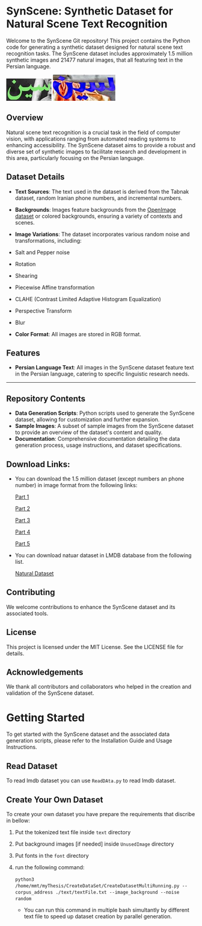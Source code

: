 # SynScene: Synthetic Dataset for Natural Scene Text Recognition
Welcome to the SynScene Git repository! This project contains the Python code for generating a synthetic dataset designed for natural scene text recognition tasks. The SynScene dataset includes approximately 1.5 million synthetic images and 21477 natural images, that  all featuring text in the Persian language.

![سین](https://github.com/mmtalaie/SynScene/blob/main/SampleImage/23753.jpg?raw=true)
![سین](https://github.com/mmtalaie/SynScene/blob/main/SampleImage/23816.jpg?raw=true)
## Overview
Natural scene text recognition is a crucial task in the field of computer vision, with applications ranging from automated reading systems to enhancing accessibility. The SynScene dataset aims to provide a robust and diverse set of synthetic images to facilitate research and development in this area, particularly focusing on the Persian language.

## Dataset Details
* **Text Sources**: The text used in the dataset is derived from the Tabnak dataset, random Iranian phone numbers, and incremental numbers.

* **Backgrounds**: Images feature backgrounds from the [OpenImage dataset](https://storage.googleapis.com/openimages/web/index.html) or colored backgrounds, ensuring a variety of contexts and scenes.

* **Image Variations**: The dataset incorporates various random noise and transformations, including:
* Salt and Pepper noise
* Rotation
* Shearing
* Piecewise Affine transformation
* CLAHE (Contrast Limited Adaptive Histogram Equalization)
* Perspective Transform
* Blur

* **Color Format**: All images are stored in RGB format.

## Features
* **Persian Language Text**: All images in the SynScene dataset feature text in the Persian language, catering to specific linguistic research needs.
* **

## Repository Contents

* **Data Generation Scripts**: Python scripts used to generate the SynScene dataset, allowing for customization and further expansion.
* **Sample Images**: A subset of sample images from the SynScene dataset to provide an overview of the dataset's content and quality.
* **Documentation**: Comprehensive documentation detailing the data generation process, usage instructions, and dataset specifications.

## Download Links:
* You can download the 1.5 million dataset (except numbers an phone number) in image format from the following links:


    [Part 1](https://terabox.com/s/1-YI4uhS-ShS9i3H8sD8Y3w)

    [Part 2](https://terabox.com/s/1Iw0qlOU5xTmS2dv6dcNcUQ)

    [Part 3](https://terabox.com/s/1oy_oHwEyTLuTHAgUP9Q2GQ)

    [Part 4](https://terabox.com/s/1kezyFVGEUnKrJokcAlsNDQ)

    [Part 5](https://terabox.com/s/1gE6HYrI9eytKwP4ewtUOOA)

    
* You can download natuar dataset in LMDB database from the following list.

    [Natural Dataset](https://terabox.com/s/1ipPX0t9eP-RYSh1yvEE3aw)

    

## Contributing
We welcome contributions to enhance the SynScene dataset and its associated tools.

## License
This project is licensed under the MIT License. See the LICENSE file for details.

## Acknowledgements
We thank all contributors and collaborators who helped in the creation and validation of the SynScene dataset.

# Getting Started

To get started with the SynScene dataset and the associated data generation scripts, please refer to the Installation Guide and Usage Instructions.
## Read Dataset
To read lmdb dataset you can use ```ReadDAta.py``` to read lmdb dataset.

## Create Your Own Dataset

To create your own dataset you have prepare the requirements that discribe in bellow:

1. Put the tokenized text file inside ```text``` directory
2. Put background images [if needed] inside ```UnusedImage``` directory
3. Put fonts in the ```font``` directory
4. run the following command:
    
    ```python3 /home/mmt/myThesis/CreateDataSet/CreateDatasetMultiRunning.py --corpus_address ./text/textFile.txt --image_background --noise random```
    * You can run this command in multiple bash simultantly by different text file to speed up dataset creation by parallel generation.